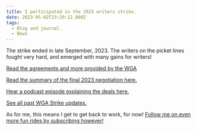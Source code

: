 ```yaml
---
title: I participated in the 2023 writers strike.
date: 2023-05-02T23:29:12.000Z
tags:
  - Blog and journal.
  - News
---
```


The strike ended in late September, 2023. The writers on the picket lines fought very hard, and emerged with many gains for writers!

[Read the agreements and more provided by the WGA](https://www.wgacontract2023.org/the-campaign/tentative-agreement)

[Read the summary of the final 2023 negotiation here.](https://www.wgacontract2023.org/the-campaign/summary-of-the-2023-wga-mba)

[Hear a podcast episode explaining the deals here.](https://theankler.com/p/adam-conover-wga-podcast)

[See all past WGA Strike updates.](https://www.wgacontract2023.org/updates)

As for me, this means I get to get back to work, for now! [Follow me on even more fun rides by subscribing however!](https://robertkingett.com/subscribe/)

